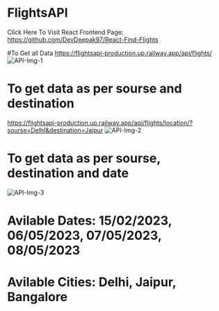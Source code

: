 # FlightsAPI
Click Here To Visit React Frontend Page: https://github.com/DevDeepak97/React-Find-Flights

#To Get all Data
https://flightsapi-production.up.railway.app/api/flights/
![API-Img-1](https://user-images.githubusercontent.com/60334479/236647152-eef5d812-a718-494a-ac64-dcaecd4e6e0a.JPG)
# To get data as per sourse and destination
https://flightsapi-production.up.railway.app/api/flights/location/?sourse=DelhI&destination=Jaipur
![API-Img-2](https://user-images.githubusercontent.com/60334479/236647194-4cb4d5f6-1abb-4f82-8838-868f404162d4.JPG)
# To get data as per sourse, destination and date
![API-Img-3](https://user-images.githubusercontent.com/60334479/236647218-b8f77af9-3dcf-48d4-bfb1-7375e40f12e4.JPG)
# Avilable Dates: 15/02/2023, 06/05/2023, 07/05/2023, 08/05/2023
# Avilable Cities: Delhi, Jaipur, Bangalore
